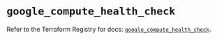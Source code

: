 # `google_compute_health_check`

Refer to the Terraform Registry for docs: [`google_compute_health_check`](https://registry.terraform.io/providers/hashicorp/google/5.25.0/docs/resources/compute_health_check).

